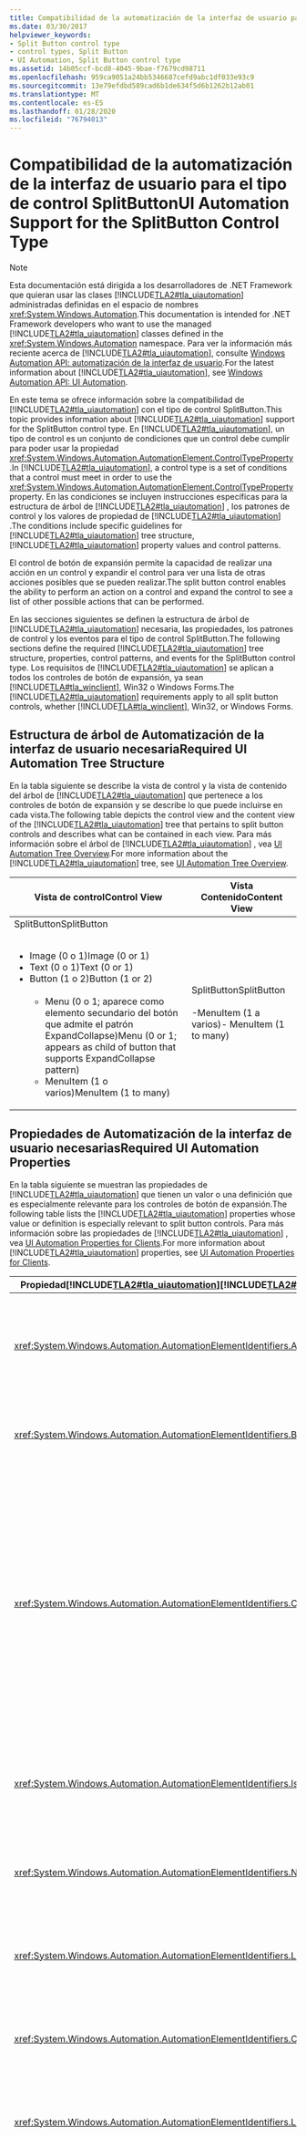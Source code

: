 ```yaml
---
title: Compatibilidad de la automatización de la interfaz de usuario para el tipo de control SplitButton
ms.date: 03/30/2017
helpviewer_keywords:
- Split Button control type
- control types, Split Button
- UI Automation, Split Button control type
ms.assetid: 14b05ccf-bcd8-4045-9bae-f7679cd98711
ms.openlocfilehash: 959ca9051a24bb5346687cefd9abc1df033e93c9
ms.sourcegitcommit: 13e79efdbd589cad6b1de634f5d6b1262b12ab01
ms.translationtype: MT
ms.contentlocale: es-ES
ms.lasthandoff: 01/28/2020
ms.locfileid: "76794013"
---
```

# <a name="ui-automation-support-for-the-splitbutton-control-type"></a><span data-ttu-id="2a7d5-102">Compatibilidad de la automatización de la interfaz de usuario para el tipo de control SplitButton</span><span class="sxs-lookup"><span data-stu-id="2a7d5-102">UI Automation Support for the SplitButton Control Type</span></span>
> [!NOTE]
> <span data-ttu-id="2a7d5-103">Esta documentación está dirigida a los desarrolladores de .NET Framework que quieran usar las clases [!INCLUDE[TLA2#tla_uiautomation](../../../includes/tla2sharptla-uiautomation-md.md)] administradas definidas en el espacio de nombres <xref:System.Windows.Automation>.</span><span class="sxs-lookup"><span data-stu-id="2a7d5-103">This documentation is intended for .NET Framework developers who want to use the managed [!INCLUDE[TLA2#tla_uiautomation](../../../includes/tla2sharptla-uiautomation-md.md)] classes defined in the <xref:System.Windows.Automation> namespace.</span></span> <span data-ttu-id="2a7d5-104">Para ver la información más reciente acerca de [!INCLUDE[TLA2#tla_uiautomation](../../../includes/tla2sharptla-uiautomation-md.md)], consulte [Windows Automation API: automatización de la interfaz de usuario](/windows/win32/winauto/entry-uiauto-win32).</span><span class="sxs-lookup"><span data-stu-id="2a7d5-104">For the latest information about [!INCLUDE[TLA2#tla_uiautomation](../../../includes/tla2sharptla-uiautomation-md.md)], see [Windows Automation API: UI Automation](/windows/win32/winauto/entry-uiauto-win32).</span></span>  
  
 <span data-ttu-id="2a7d5-105">En este tema se ofrece información sobre la compatibilidad de [!INCLUDE[TLA2#tla_uiautomation](../../../includes/tla2sharptla-uiautomation-md.md)] con el tipo de control SplitButton.</span><span class="sxs-lookup"><span data-stu-id="2a7d5-105">This topic provides information about [!INCLUDE[TLA2#tla_uiautomation](../../../includes/tla2sharptla-uiautomation-md.md)] support for the SplitButton control type.</span></span> <span data-ttu-id="2a7d5-106">En [!INCLUDE[TLA2#tla_uiautomation](../../../includes/tla2sharptla-uiautomation-md.md)], un tipo de control es un conjunto de condiciones que un control debe cumplir para poder usar la propiedad <xref:System.Windows.Automation.AutomationElement.ControlTypeProperty> .</span><span class="sxs-lookup"><span data-stu-id="2a7d5-106">In [!INCLUDE[TLA2#tla_uiautomation](../../../includes/tla2sharptla-uiautomation-md.md)], a control type is a set of conditions that a control must meet in order to use the <xref:System.Windows.Automation.AutomationElement.ControlTypeProperty> property.</span></span> <span data-ttu-id="2a7d5-107">En las condiciones se incluyen instrucciones específicas para la estructura de árbol de [!INCLUDE[TLA2#tla_uiautomation](../../../includes/tla2sharptla-uiautomation-md.md)] , los patrones de control y los valores de propiedad de [!INCLUDE[TLA2#tla_uiautomation](../../../includes/tla2sharptla-uiautomation-md.md)] .</span><span class="sxs-lookup"><span data-stu-id="2a7d5-107">The conditions include specific guidelines for [!INCLUDE[TLA2#tla_uiautomation](../../../includes/tla2sharptla-uiautomation-md.md)] tree structure, [!INCLUDE[TLA2#tla_uiautomation](../../../includes/tla2sharptla-uiautomation-md.md)] property values and control patterns.</span></span>  
  
 <span data-ttu-id="2a7d5-108">El control de botón de expansión permite la capacidad de realizar una acción en un control y expandir el control para ver una lista de otras acciones posibles que se pueden realizar.</span><span class="sxs-lookup"><span data-stu-id="2a7d5-108">The split button control enables the ability to perform an action on a control and expand the control to see a list of other possible actions that can be performed.</span></span>  
  
 <span data-ttu-id="2a7d5-109">En las secciones siguientes se definen la estructura de árbol de [!INCLUDE[TLA2#tla_uiautomation](../../../includes/tla2sharptla-uiautomation-md.md)] necesaria, las propiedades, los patrones de control y los eventos para el tipo de control SplitButton.</span><span class="sxs-lookup"><span data-stu-id="2a7d5-109">The following sections define the required [!INCLUDE[TLA2#tla_uiautomation](../../../includes/tla2sharptla-uiautomation-md.md)] tree structure, properties, control patterns, and events for the SplitButton control type.</span></span> <span data-ttu-id="2a7d5-110">Los requisitos de [!INCLUDE[TLA2#tla_uiautomation](../../../includes/tla2sharptla-uiautomation-md.md)] se aplican a todos los controles de botón de expansión, ya sean [!INCLUDE[TLA#tla_winclient](../../../includes/tlasharptla-winclient-md.md)], Win32 o Windows Forms.</span><span class="sxs-lookup"><span data-stu-id="2a7d5-110">The [!INCLUDE[TLA2#tla_uiautomation](../../../includes/tla2sharptla-uiautomation-md.md)] requirements apply to all split button controls, whether [!INCLUDE[TLA#tla_winclient](../../../includes/tlasharptla-winclient-md.md)], Win32, or Windows Forms.</span></span>  
  
## <a name="required-ui-automation-tree-structure"></a><span data-ttu-id="2a7d5-111">Estructura de árbol de Automatización de la interfaz de usuario necesaria</span><span class="sxs-lookup"><span data-stu-id="2a7d5-111">Required UI Automation Tree Structure</span></span>  
 <span data-ttu-id="2a7d5-112">En la tabla siguiente se describe la vista de control y la vista de contenido del árbol de [!INCLUDE[TLA2#tla_uiautomation](../../../includes/tla2sharptla-uiautomation-md.md)] que pertenece a los controles de botón de expansión y se describe lo que puede incluirse en cada vista.</span><span class="sxs-lookup"><span data-stu-id="2a7d5-112">The following table depicts the control view and the content view of the [!INCLUDE[TLA2#tla_uiautomation](../../../includes/tla2sharptla-uiautomation-md.md)] tree that pertains to split button controls and describes what can be contained in each view.</span></span> <span data-ttu-id="2a7d5-113">Para más información sobre el árbol de [!INCLUDE[TLA2#tla_uiautomation](../../../includes/tla2sharptla-uiautomation-md.md)] , vea [UI Automation Tree Overview](ui-automation-tree-overview.md).</span><span class="sxs-lookup"><span data-stu-id="2a7d5-113">For more information about the [!INCLUDE[TLA2#tla_uiautomation](../../../includes/tla2sharptla-uiautomation-md.md)] tree, see [UI Automation Tree Overview](ui-automation-tree-overview.md).</span></span>  
  
|<span data-ttu-id="2a7d5-114">Vista de control</span><span class="sxs-lookup"><span data-stu-id="2a7d5-114">Control View</span></span>|<span data-ttu-id="2a7d5-115">Vista Contenido</span><span class="sxs-lookup"><span data-stu-id="2a7d5-115">Content View</span></span>|  
|------------------|------------------|  
|<span data-ttu-id="2a7d5-116">SplitButton</span><span class="sxs-lookup"><span data-stu-id="2a7d5-116">SplitButton</span></span><br /><br /> <ul><li><span data-ttu-id="2a7d5-117">Image (0 o 1)</span><span class="sxs-lookup"><span data-stu-id="2a7d5-117">Image (0 or 1)</span></span></li><li><span data-ttu-id="2a7d5-118">Text (0 o 1)</span><span class="sxs-lookup"><span data-stu-id="2a7d5-118">Text (0 or 1)</span></span></li><li><span data-ttu-id="2a7d5-119">Button (1 o 2)</span><span class="sxs-lookup"><span data-stu-id="2a7d5-119">Button (1 or 2)</span></span><br /><br /> <ul><li><span data-ttu-id="2a7d5-120">Menu (0 o 1; aparece como elemento secundario del botón que admite el patrón ExpandCollapse)</span><span class="sxs-lookup"><span data-stu-id="2a7d5-120">Menu (0 or 1; appears as child of button that supports ExpandCollapse pattern)</span></span></li><li><span data-ttu-id="2a7d5-121">MenuItem (1 o varios)</span><span class="sxs-lookup"><span data-stu-id="2a7d5-121">MenuItem (1 to many)</span></span></li></ul></li></ul>|<span data-ttu-id="2a7d5-122">SplitButton</span><span class="sxs-lookup"><span data-stu-id="2a7d5-122">SplitButton</span></span><br /><br /> <span data-ttu-id="2a7d5-123">-MenuItem (1 a varios)</span><span class="sxs-lookup"><span data-stu-id="2a7d5-123">-   MenuItem (1 to many)</span></span>|  
  
## <a name="required-ui-automation-properties"></a><span data-ttu-id="2a7d5-124">Propiedades de Automatización de la interfaz de usuario necesarias</span><span class="sxs-lookup"><span data-stu-id="2a7d5-124">Required UI Automation Properties</span></span>  
 <span data-ttu-id="2a7d5-125">En la tabla siguiente se muestran las propiedades de [!INCLUDE[TLA2#tla_uiautomation](../../../includes/tla2sharptla-uiautomation-md.md)] que tienen un valor o una definición que es especialmente relevante para los controles de botón de expansión.</span><span class="sxs-lookup"><span data-stu-id="2a7d5-125">The following table lists the [!INCLUDE[TLA2#tla_uiautomation](../../../includes/tla2sharptla-uiautomation-md.md)] properties whose value or definition is especially relevant to split button controls.</span></span> <span data-ttu-id="2a7d5-126">Para más información sobre las propiedades de [!INCLUDE[TLA2#tla_uiautomation](../../../includes/tla2sharptla-uiautomation-md.md)] , vea [UI Automation Properties for Clients](ui-automation-properties-for-clients.md).</span><span class="sxs-lookup"><span data-stu-id="2a7d5-126">For more information about [!INCLUDE[TLA2#tla_uiautomation](../../../includes/tla2sharptla-uiautomation-md.md)] properties, see [UI Automation Properties for Clients](ui-automation-properties-for-clients.md).</span></span>  
  
|<span data-ttu-id="2a7d5-127">Propiedad[!INCLUDE[TLA2#tla_uiautomation](../../../includes/tla2sharptla-uiautomation-md.md)]</span><span class="sxs-lookup"><span data-stu-id="2a7d5-127">[!INCLUDE[TLA2#tla_uiautomation](../../../includes/tla2sharptla-uiautomation-md.md)] Property</span></span>|<span data-ttu-id="2a7d5-128">{2&gt;Value&lt;2}</span><span class="sxs-lookup"><span data-stu-id="2a7d5-128">Value</span></span>|<span data-ttu-id="2a7d5-129">Notas</span><span class="sxs-lookup"><span data-stu-id="2a7d5-129">Notes</span></span>|  
|------------------------------------------------------------------------------------|-----------|-----------|  
|<xref:System.Windows.Automation.AutomationElementIdentifiers.AutomationIdProperty>|<span data-ttu-id="2a7d5-130">Vea las notas.</span><span class="sxs-lookup"><span data-stu-id="2a7d5-130">See notes.</span></span>|<span data-ttu-id="2a7d5-131">El valor de esta propiedad debe ser único en todos los controles de una aplicación.</span><span class="sxs-lookup"><span data-stu-id="2a7d5-131">The value of this property needs to be unique across all controls in an application.</span></span>|  
|<xref:System.Windows.Automation.AutomationElementIdentifiers.BoundingRectangleProperty>|<span data-ttu-id="2a7d5-132">Vea las notas.</span><span class="sxs-lookup"><span data-stu-id="2a7d5-132">See notes.</span></span>|<span data-ttu-id="2a7d5-133">El rectángulo exterior que contiene el control completo.</span><span class="sxs-lookup"><span data-stu-id="2a7d5-133">The outermost rectangle that contains the whole control.</span></span>|  
|<xref:System.Windows.Automation.AutomationElementIdentifiers.ClickablePointProperty>|<span data-ttu-id="2a7d5-134">Vea las notas.</span><span class="sxs-lookup"><span data-stu-id="2a7d5-134">See notes.</span></span>|<span data-ttu-id="2a7d5-135">Se admite si hay un rectángulo delimitador.</span><span class="sxs-lookup"><span data-stu-id="2a7d5-135">Supported if there is a bounding rectangle.</span></span> <span data-ttu-id="2a7d5-136">Si no todos los puntos que se encuentran dentro del rectángulo delimitador son seleccionables, y realiza pruebas de aciertos especializadas, invalide y ofrezca un punto en el que hacer clic.</span><span class="sxs-lookup"><span data-stu-id="2a7d5-136">If not every point within the bounding rectangle is clickable, and you perform specialized hit testing, then override and provide a clickable point.</span></span>|  
|<xref:System.Windows.Automation.AutomationElementIdentifiers.IsKeyboardFocusableProperty>|<span data-ttu-id="2a7d5-137">Vea las notas.</span><span class="sxs-lookup"><span data-stu-id="2a7d5-137">See notes.</span></span>|<span data-ttu-id="2a7d5-138">Si el control puede recibir el foco del teclado, debe admitir esta propiedad.</span><span class="sxs-lookup"><span data-stu-id="2a7d5-138">If the control can receive keyboard focus, it must support this property.</span></span>|  
|<xref:System.Windows.Automation.AutomationElementIdentifiers.NameProperty>|<span data-ttu-id="2a7d5-139">"Atrás"</span><span class="sxs-lookup"><span data-stu-id="2a7d5-139">"Back"</span></span>|<span data-ttu-id="2a7d5-140">El nombre del control de botón de expansión se muestra en el botón.</span><span class="sxs-lookup"><span data-stu-id="2a7d5-140">The split button control's name is displayed on the button.</span></span>|  
|<xref:System.Windows.Automation.AutomationElementIdentifiers.LabeledByProperty>|<span data-ttu-id="2a7d5-141">Null</span><span class="sxs-lookup"><span data-stu-id="2a7d5-141">Null</span></span>|<span data-ttu-id="2a7d5-142">Los controles de botón de expansión no tienen una etiqueta de texto estático.</span><span class="sxs-lookup"><span data-stu-id="2a7d5-142">Split button controls do not have a static text label.</span></span>|  
|<xref:System.Windows.Automation.AutomationElementIdentifiers.ControlTypeProperty>|<span data-ttu-id="2a7d5-143">SplitButton</span><span class="sxs-lookup"><span data-stu-id="2a7d5-143">SplitButton</span></span>|<span data-ttu-id="2a7d5-144">Este valor es el mismo para todos los marcos de trabajo de la interfaz de usuario.</span><span class="sxs-lookup"><span data-stu-id="2a7d5-144">This value is the same for all UI frameworks.</span></span>|  
|<xref:System.Windows.Automation.AutomationElementIdentifiers.LocalizedControlTypeProperty>|<span data-ttu-id="2a7d5-145">"botón de expansión"</span><span class="sxs-lookup"><span data-stu-id="2a7d5-145">"split button"</span></span>|<span data-ttu-id="2a7d5-146">Cadena localizada que corresponde al tipo de control SplitButton.</span><span class="sxs-lookup"><span data-stu-id="2a7d5-146">Localized string corresponding to the SplitButton control type.</span></span>|  
|<xref:System.Windows.Automation.AutomationElementIdentifiers.HelpTextProperty>|<span data-ttu-id="2a7d5-147">Vea las notas.</span><span class="sxs-lookup"><span data-stu-id="2a7d5-147">See notes.</span></span>|<span data-ttu-id="2a7d5-148">El texto de ayuda puede indicar el resultado de la activación del botón de división, que normalmente es el mismo tipo de información que se presenta mediante un elemento de información sobre herramientas.</span><span class="sxs-lookup"><span data-stu-id="2a7d5-148">The help text can indicate the result of activating the split button, which is typically the same type of information presented through a tooltip.</span></span>|  
|<xref:System.Windows.Automation.AutomationElementIdentifiers.IsContentElementProperty>|<span data-ttu-id="2a7d5-149">Verdadero</span><span class="sxs-lookup"><span data-stu-id="2a7d5-149">True</span></span>|<span data-ttu-id="2a7d5-150">El control de botón de división contiene información para el usuario final.</span><span class="sxs-lookup"><span data-stu-id="2a7d5-150">The split button control contains information for the end user.</span></span>|  
|<xref:System.Windows.Automation.AutomationElementIdentifiers.IsControlElementProperty>|<span data-ttu-id="2a7d5-151">Verdadero</span><span class="sxs-lookup"><span data-stu-id="2a7d5-151">True</span></span>|<span data-ttu-id="2a7d5-152">El control de botón de división es visible para el usuario final.</span><span class="sxs-lookup"><span data-stu-id="2a7d5-152">The split button control is visible to the end user.</span></span>|  
  
## <a name="required-ui-automation-control-patterns"></a><span data-ttu-id="2a7d5-153">Patrones de control de Automatización de la interfaz de usuario necesarios</span><span class="sxs-lookup"><span data-stu-id="2a7d5-153">Required UI Automation Control Patterns</span></span>  
 <span data-ttu-id="2a7d5-154">En la tabla siguiente se muestran los patrones de control [!INCLUDE[TLA2#tla_uiautomation](../../../includes/tla2sharptla-uiautomation-md.md)] que es necesario que todos los controles de botón de expansión admitan.</span><span class="sxs-lookup"><span data-stu-id="2a7d5-154">The following table lists the [!INCLUDE[TLA2#tla_uiautomation](../../../includes/tla2sharptla-uiautomation-md.md)] control patterns required to be supported by split button controls.</span></span> <span data-ttu-id="2a7d5-155">Para más información sobre los patrones de control, vea [UI Automation Control Patterns Overview](ui-automation-control-patterns-overview.md).</span><span class="sxs-lookup"><span data-stu-id="2a7d5-155">For more information about control patterns, see [UI Automation Control Patterns Overview](ui-automation-control-patterns-overview.md).</span></span>  
  
|<span data-ttu-id="2a7d5-156">Patrón de control</span><span class="sxs-lookup"><span data-stu-id="2a7d5-156">Control Pattern</span></span>|<span data-ttu-id="2a7d5-157">Compatibilidad con</span><span class="sxs-lookup"><span data-stu-id="2a7d5-157">Support</span></span>|<span data-ttu-id="2a7d5-158">Notas</span><span class="sxs-lookup"><span data-stu-id="2a7d5-158">Notes</span></span>|  
|---------------------|-------------|-----------|  
|<xref:System.Windows.Automation.Provider.IInvokeProvider>|<span data-ttu-id="2a7d5-159">Requerido</span><span class="sxs-lookup"><span data-stu-id="2a7d5-159">Required</span></span>|<span data-ttu-id="2a7d5-160">Los botones de expansión siempre tienen una acción predeterminada asociada a Invoke.</span><span class="sxs-lookup"><span data-stu-id="2a7d5-160">Split buttons always have a default action associated with Invoke.</span></span>|  
|<xref:System.Windows.Automation.Provider.IExpandCollapseProvider>|<span data-ttu-id="2a7d5-161">Requerido</span><span class="sxs-lookup"><span data-stu-id="2a7d5-161">Required</span></span>|<span data-ttu-id="2a7d5-162">Los botones de expansión siempre tienen la capacidad de expandir una lista de opciones.</span><span class="sxs-lookup"><span data-stu-id="2a7d5-162">Split buttons always have the ability to expand a list of options.</span></span>|  
  
## <a name="required-ui-automation-events"></a><span data-ttu-id="2a7d5-163">Eventos de Automatización de la interfaz de usuario necesarios</span><span class="sxs-lookup"><span data-stu-id="2a7d5-163">Required UI Automation Events</span></span>  
 <span data-ttu-id="2a7d5-164">En la tabla siguiente se muestran los eventos de [!INCLUDE[TLA2#tla_uiautomation](../../../includes/tla2sharptla-uiautomation-md.md)] que todos los controles de botón de expansión deben admitir.</span><span class="sxs-lookup"><span data-stu-id="2a7d5-164">The following table lists the [!INCLUDE[TLA2#tla_uiautomation](../../../includes/tla2sharptla-uiautomation-md.md)] events required to be supported by all split button controls.</span></span> <span data-ttu-id="2a7d5-165">Para más información sobre los eventos, vea [UI Automation Events Overview](ui-automation-events-overview.md).</span><span class="sxs-lookup"><span data-stu-id="2a7d5-165">For more information on events, see [UI Automation Events Overview](ui-automation-events-overview.md).</span></span>  
  
|<span data-ttu-id="2a7d5-166">o[!INCLUDE[TLA2#tla_uiautomation](../../../includes/tla2sharptla-uiautomation-md.md)]</span><span class="sxs-lookup"><span data-stu-id="2a7d5-166">[!INCLUDE[TLA2#tla_uiautomation](../../../includes/tla2sharptla-uiautomation-md.md)] Event</span></span>|<span data-ttu-id="2a7d5-167">Compatibilidad con</span><span class="sxs-lookup"><span data-stu-id="2a7d5-167">Support</span></span>|<span data-ttu-id="2a7d5-168">Notas</span><span class="sxs-lookup"><span data-stu-id="2a7d5-168">Notes</span></span>|  
|---------------------------------------------------------------------------------|-------------|-----------|  
|<xref:System.Windows.Automation.InvokePatternIdentifiers.InvokedEvent>|<span data-ttu-id="2a7d5-169">Requerido</span><span class="sxs-lookup"><span data-stu-id="2a7d5-169">Required</span></span>|<span data-ttu-id="2a7d5-170">Ninguno</span><span class="sxs-lookup"><span data-stu-id="2a7d5-170">None</span></span>|  
|<span data-ttu-id="2a7d5-171">Evento cambiado por propiedad<xref:System.Windows.Automation.AutomationElementIdentifiers.BoundingRectangleProperty> .</span><span class="sxs-lookup"><span data-stu-id="2a7d5-171"><xref:System.Windows.Automation.AutomationElementIdentifiers.BoundingRectangleProperty> property-changed event.</span></span>|<span data-ttu-id="2a7d5-172">Requerido</span><span class="sxs-lookup"><span data-stu-id="2a7d5-172">Required</span></span>|<span data-ttu-id="2a7d5-173">Ninguno</span><span class="sxs-lookup"><span data-stu-id="2a7d5-173">None</span></span>|  
|<span data-ttu-id="2a7d5-174">Evento cambiado por propiedad<xref:System.Windows.Automation.AutomationElementIdentifiers.IsOffscreenProperty> .</span><span class="sxs-lookup"><span data-stu-id="2a7d5-174"><xref:System.Windows.Automation.AutomationElementIdentifiers.IsOffscreenProperty> property-changed event.</span></span>|<span data-ttu-id="2a7d5-175">Requerido</span><span class="sxs-lookup"><span data-stu-id="2a7d5-175">Required</span></span>|<span data-ttu-id="2a7d5-176">Ninguno</span><span class="sxs-lookup"><span data-stu-id="2a7d5-176">None</span></span>|  
|<span data-ttu-id="2a7d5-177">Evento cambiado por propiedad<xref:System.Windows.Automation.AutomationElementIdentifiers.IsEnabledProperty> .</span><span class="sxs-lookup"><span data-stu-id="2a7d5-177"><xref:System.Windows.Automation.AutomationElementIdentifiers.IsEnabledProperty> property-changed event.</span></span>|<span data-ttu-id="2a7d5-178">Requerido</span><span class="sxs-lookup"><span data-stu-id="2a7d5-178">Required</span></span>|<span data-ttu-id="2a7d5-179">Ninguno</span><span class="sxs-lookup"><span data-stu-id="2a7d5-179">None</span></span>|  
|<span data-ttu-id="2a7d5-180">Evento cambiado por propiedad<xref:System.Windows.Automation.ExpandCollapsePatternIdentifiers.ExpandCollapseStateProperty> .</span><span class="sxs-lookup"><span data-stu-id="2a7d5-180"><xref:System.Windows.Automation.ExpandCollapsePatternIdentifiers.ExpandCollapseStateProperty> property-changed event.</span></span>|<span data-ttu-id="2a7d5-181">Requerido</span><span class="sxs-lookup"><span data-stu-id="2a7d5-181">Required</span></span>|<span data-ttu-id="2a7d5-182">Ninguno</span><span class="sxs-lookup"><span data-stu-id="2a7d5-182">None</span></span>|  
|<xref:System.Windows.Automation.AutomationElementIdentifiers.AutomationFocusChangedEvent>|<span data-ttu-id="2a7d5-183">Requerido</span><span class="sxs-lookup"><span data-stu-id="2a7d5-183">Required</span></span>|<span data-ttu-id="2a7d5-184">Ninguno</span><span class="sxs-lookup"><span data-stu-id="2a7d5-184">None</span></span>|  
|<xref:System.Windows.Automation.AutomationElementIdentifiers.StructureChangedEvent>|<span data-ttu-id="2a7d5-185">Requerido</span><span class="sxs-lookup"><span data-stu-id="2a7d5-185">Required</span></span>|<span data-ttu-id="2a7d5-186">Ninguno</span><span class="sxs-lookup"><span data-stu-id="2a7d5-186">None</span></span>|  
  
## <a name="splitbutton-control-example"></a><span data-ttu-id="2a7d5-187">Ejemplo de control SplitButton</span><span class="sxs-lookup"><span data-stu-id="2a7d5-187">SplitButton Control Example</span></span>  
 <span data-ttu-id="2a7d5-188">En la imagen siguiente se muestra un tipo de control SplitButton en un control de cuadrícula de datos.</span><span class="sxs-lookup"><span data-stu-id="2a7d5-188">The following image illustrates a SplitButton control type in a data grid control.</span></span>  
  
 <span data-ttu-id="2a7d5-189">![Botón de expansión](./media/uiauto-splitbutton-detailed.gif "uiauto_splitbutton_detailed")</span><span class="sxs-lookup"><span data-stu-id="2a7d5-189">![Split button](./media/uiauto-splitbutton-detailed.gif "uiauto_splitbutton_detailed")</span></span>  
  
 <span data-ttu-id="2a7d5-190">A continuación se muestran la vista de control y la vista de contenido del árbol de Automatización de la interfaz de usuario que pertenece a los controles de botón de división y de cuadrícula de datos.</span><span class="sxs-lookup"><span data-stu-id="2a7d5-190">The Control View and the Content View of the UI Automation tree that pertains to the data grid and split button controls is displayed below.</span></span> <span data-ttu-id="2a7d5-191">Los patrones de control de cada elemento de automatización se muestran entre paréntesis.</span><span class="sxs-lookup"><span data-stu-id="2a7d5-191">The control patterns for each automation element are shown in parentheses.</span></span>  
  
|<span data-ttu-id="2a7d5-192">Árbol de[!INCLUDE[TLA2#tla_uiautomation](../../../includes/tla2sharptla-uiautomation-md.md)] : vista de control</span><span class="sxs-lookup"><span data-stu-id="2a7d5-192">[!INCLUDE[TLA2#tla_uiautomation](../../../includes/tla2sharptla-uiautomation-md.md)] Tree - Control View</span></span>|<span data-ttu-id="2a7d5-193">Árbol de[!INCLUDE[TLA2#tla_uiautomation](../../../includes/tla2sharptla-uiautomation-md.md)] : vista de contenido</span><span class="sxs-lookup"><span data-stu-id="2a7d5-193">[!INCLUDE[TLA2#tla_uiautomation](../../../includes/tla2sharptla-uiautomation-md.md)] Tree - Content View</span></span>|  
|------------------------------------------------------------------------------------------------|------------------------------------------------------------------------------------------------|  
|<ul><li><span data-ttu-id="2a7d5-194">SplitButton "Nombre" (Invoke, ExpandCollapse)</span><span class="sxs-lookup"><span data-stu-id="2a7d5-194">SplitButton "Name" (Invoke, ExpandCollapse)</span></span></li><li><span data-ttu-id="2a7d5-195">Button "Más opciones" (Invoke)</span><span class="sxs-lookup"><span data-stu-id="2a7d5-195">Button "More options" (Invoke)</span></span><br /><br /> <ul><li><span data-ttu-id="2a7d5-196">Menú</span><span class="sxs-lookup"><span data-stu-id="2a7d5-196">Menu</span></span></li><li><span data-ttu-id="2a7d5-197">MenuItem</span><span class="sxs-lookup"><span data-stu-id="2a7d5-197">MenuItem</span></span></li><li><span data-ttu-id="2a7d5-198">…</span><span class="sxs-lookup"><span data-stu-id="2a7d5-198">…</span></span></li></ul></li></ul>|<ul><li><span data-ttu-id="2a7d5-199">SplitButton "Nombre" (Invoke, ExpandCollapse)</span><span class="sxs-lookup"><span data-stu-id="2a7d5-199">SplitButton "Name" (Invoke, ExpandCollapse)</span></span></li><li><span data-ttu-id="2a7d5-200">Button "Más opciones" (Invoke)</span><span class="sxs-lookup"><span data-stu-id="2a7d5-200">Button "More options" (Invoke)</span></span><br /><br /> <ul><li><span data-ttu-id="2a7d5-201">Menú</span><span class="sxs-lookup"><span data-stu-id="2a7d5-201">Menu</span></span></li><li><span data-ttu-id="2a7d5-202">MenuItem</span><span class="sxs-lookup"><span data-stu-id="2a7d5-202">MenuItem</span></span></li><li><span data-ttu-id="2a7d5-203">…</span><span class="sxs-lookup"><span data-stu-id="2a7d5-203">…</span></span></li></ul></li></ul>|  
  
## <a name="see-also"></a><span data-ttu-id="2a7d5-204">Vea también</span><span class="sxs-lookup"><span data-stu-id="2a7d5-204">See also</span></span>

- <xref:System.Windows.Automation.ControlType.SplitButton>
- [<span data-ttu-id="2a7d5-205">Información general sobre tipos de control de Automatización de la interfaz de usuario</span><span class="sxs-lookup"><span data-stu-id="2a7d5-205">UI Automation Control Types Overview</span></span>](ui-automation-control-types-overview.md)
- [<span data-ttu-id="2a7d5-206">Información general sobre la Automatización de la interfaz de usuario</span><span class="sxs-lookup"><span data-stu-id="2a7d5-206">UI Automation Overview</span></span>](ui-automation-overview.md)
